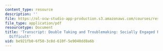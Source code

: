 ```yaml
---
content_type: resource
description: ''
file: https://ol-ocw-studio-app-production.s3.amazonaws.com/courses/res-11-002-intentional-public-disruptions-art-responsibility-and-pedagogy-fall-2017/be921fb06f503c8d610f5e9040dd8a6b_MITRES11-002F17_Video_04_300k.pdf
file_type: application/pdf
resourcetype: Document
title: 'Transcript: Double Taking and Troublemaking: Socially Engaged Practice Enabling
  Difficult'
uid: be921fb0-6f50-3c8d-610f-5e9040dd8a6b
---
```

